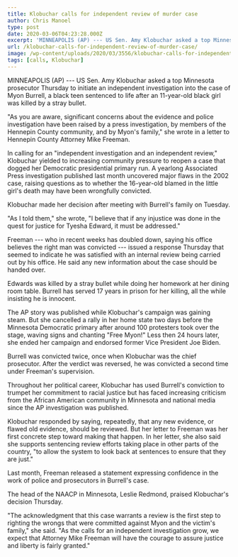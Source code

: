 ```yaml
---
title: Klobuchar calls for independent review of murder case
author: Chris Manoel
type: post
date: 2020-03-06T04:23:28.000Z
excerpt: 'MINNEAPOLIS (AP) --- US Sen. Amy Klobuchar asked a top Minnesota prosecutor Thursday to initiate an independent investigation into the case of Myon Burrell, a black teen sentenced to life after an 11-year-old black girl was killed by a stray bullet."As you are aware, significant concerns about the evidence and police investigation have been raised&hellip;'
url: /klobuchar-calls-for-independent-review-of-murder-case/
image: /wp-content/uploads/2020/03/3556/klobuchar-calls-for-independent-review-of-murder-case.jpeg
tags: [calls, Klobuchar]
---
```


MINNEAPOLIS (AP) --- US Sen. Amy Klobuchar asked a top Minnesota prosecutor Thursday to initiate an independent investigation into the case of Myon Burrell, a black teen sentenced to life after an 11-year-old black girl was killed by a stray bullet.

"As you are aware, significant concerns about the evidence and police investigation have been raised by a press investigation, by members of the Hennepin County community, and by Myon's family," she wrote in a letter to Hennepin County Attorney Mike Freeman.

In calling for an "independent investigation and an independent review," Klobuchar yielded to increasing community pressure to reopen a case that dogged her Democratic presidential primary run. A yearlong Associated Press investigation published last month uncovered major flaws in the 2002 case, raising questions as to whether the 16-year-old blamed in the little girl's death may have been wrongfully convicted.

Klobuchar made her decision after meeting with Burrell's family on Tuesday.

"As I told them," she wrote, "I believe that if any injustice was done in the quest for justice for Tyesha Edward, it must be addressed."

Freeman --- who in recent weeks has doubled down, saying his office believes the right man was convicted --- issued a response Thursday that seemed to indicate he was satisfied with an internal review being carried out by his office. He said any new information about the case should be handed over.

Edwards was killed by a stray bullet while doing her homework at her dining room table. Burrell has served 17 years in prison for her killing, all the while insisting he is innocent.

The AP story was published while Klobuchar's campaign was gaining steam. But she cancelled a rally in her home state two days before the Minnesota Democratic primary after around 100 protesters took over the stage, waving signs and chanting "Free Myon!" Less then 24 hours later, she ended her campaign and endorsed former Vice President Joe Biden.

Burrell was convicted twice, once when Klobuchar was the chief prosecutor. After the verdict was reversed, he was convicted a second time under Freeman's supervision.

Throughout her political career, Klobuchar has used Burrell's conviction to trumpet her commitment to racial justice but has faced increasing criticism from the African American community in Minnesota and national media since the AP investigation was published.

Klobuchar responded by saying, repeatedly, that any new evidence, or flawed old evidence, should be reviewed. But her letter to Freeman was her first concrete step toward making that happen. In her letter, she also said she supports sentencing review efforts taking place in other parts of the country, "to allow the system to look back at sentences to ensure that they are just."

Last month, Freeman released a statement expressing confidence in the work of police and prosecutors in Burrell's case.

The head of the NAACP in Minnesota, Leslie Redmond, praised Klobuchar's decision Thursday.

"The acknowledgment that this case warrants a review is the first step to righting the wrongs that were committed against Myon and the victim's family," she said. "As the calls for an independent investigation grow, we expect that Attorney Mike Freeman will have the courage to assure justice and liberty is fairly granted."
